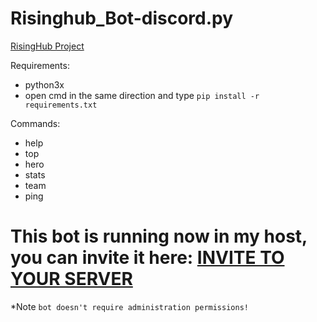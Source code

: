 # Risinghub_Bot-discord.py
[RisingHub Project](https://risinghub.net/)

Requirements:
- python3x
- open cmd in the same direction and type
``pip install -r requirements.txt``

Commands:
- help
- top
- hero
- stats
- team
- ping

# This bot is running now in my host, you can invite it here: [INVITE TO YOUR SERVER](https://discord.com/api/oauth2/authorize?client_id=821129463462625300&permissions=318528&scope=bot)
*Note `bot doesn't require administration permissions!`
